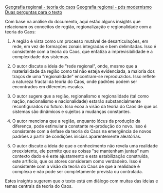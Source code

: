 [Geografia regional - teoria do caos](.md)
[Geografia regional - pós modernismo](Geografia%20regional%20-%20pós%20modernismo.md)
[Duas perguntas para o texto](Duas%20perguntas%20para%20o%20texto.md)

Com base na análise do documento, aqui estão alguns insights que relacionam os conceitos de região, regionalização e regionalidade com a teoria do Caos:

1. A região é vista como um processo mutável de desarticulações, em rede, em vez de formações zonais integradas e bem delimitadas. Isso é consistente com a teoria do Caos, que enfatiza a imprevisibilidade e a complexidade dos sistemas.

2. O autor discute a ideia de "rede regional", onde, mesmo que a materialidade da região como tal não esteja evidenciada, a maioria dos traços de uma "regionalidade" encontram-se reproduzidos. Isso reflete a natureza fractal da teoria do Caos, onde padrões podem ser encontrados em diferentes escalas.

3. O autor sugere que a região, regionalismo e regionalidade (tal como nação, nacionalismo e nacionalidade) estarão substancialmente reconfigurados no futuro. Isso ecoa a visão da teoria do Caos de que os sistemas são dinâmicos e sujeitos a mudanças constantes.

4. O autor menciona que a região, enquanto lócus da produção da diferença, pode estimular a constante re-produção do novo. Isso é consistente com a ênfase da teoria do Caos na emergência de novos padrões a partir de condições iniciais aparentemente aleatórias.

5. O autor discute a ideia de que o conhecimento não revela uma realidade preexistente, ele permite que as coisas "se mantenham juntas" num contexto dado e é este ajustamento e esta estabilização construída, este artifício, que os atores consideram como verdadeiro. Isso é consistente com a visão da teoria do Caos de que a realidade é complexa e não pode ser completamente prevista ou controlada.

Estes insights sugerem que o texto está em diálogo com muitas das ideias e temas centrais da teoria do Caos.